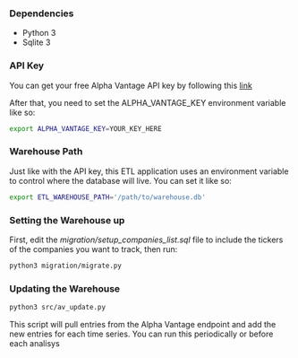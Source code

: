 ### Dependencies

- Python 3
- Sqlite 3

### API Key

You can get your free Alpha Vantage API key by following this [link](https://www.alphavantage.co/support/#api-key)

After that, you need to set the ALPHA_VANTAGE_KEY environment variable like so:

```bash
export ALPHA_VANTAGE_KEY=YOUR_KEY_HERE
```

### Warehouse Path

Just like with the API key, this ETL application uses an environment variable to control where the database will live. You can set it like so:

```bash
export ETL_WAREHOUSE_PATH='/path/to/warehouse.db'
```

### Setting the Warehouse up

First, edit the *migration/setup_companies_list.sql* file to include the tickers of the companies you want to track, then run:

```bash
python3 migration/migrate.py
```

### Updating the Warehouse

```bash
python3 src/av_update.py
```

This script will pull entries from the Alpha Vantage endpoint and add the new entries for each time series. You can run this periodically or before each analisys